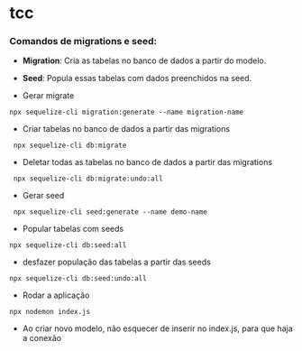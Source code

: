 # tcc

### Comandos de migrations e seed:
- **Migration**: Cria as tabelas no banco de dados a partir do modelo.
- **Seed**: Popula essas tabelas com dados preenchidos na seed.

 - Gerar migrate
```
npx sequelize-cli migration:generate --name migration-name
```
- Criar tabelas no banco de dados a partir das migrations
```
 npx sequelize-cli db:migrate
```
- Deletar todas as tabelas no banco de dados a partir das migrations 
```
 npx sequelize-cli db:migrate:undo:all
```
- Gerar seed
```
 npx sequelize-cli seed:generate --name demo-name
```
- Popular tabelas com seeds
```
npx sequelize-cli db:seed:all
```
- desfazer população das tabelas a partir das seeds
```
npx sequelize-cli db:seed:undo:all
```
- Rodar a aplicação
```
npx nodemon index.js
```

- Ao criar novo modelo, não esquecer de inserir no index.js, para que haja a conexão